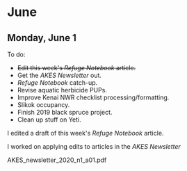 
# June

## Monday, June 1

To do:

* ~~Edit this week's *Refuge Notebook* article.~~
* Get the *AKES Newsletter* out.
* *Refuge Notebook* catch-up.
* Revise aquatic herbicide PUPs.
* Improve Kenai NWR checklist processing/formatting.
* Slikok occupancy.
* Finish 2019 black spruce project.
* Clean up stuff on Yeti.

I edited a draft of this week's *Refuge Notebook* article.

I worked on applying edits to articles in the *AKES Newsletter*

AKES_newsletter_2020_n1_a01.pdf